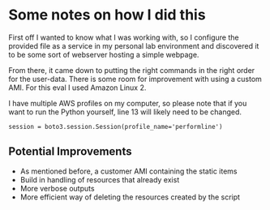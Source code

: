 # Some notes on how I did this

First off I wanted to know what I was working with, so I configure the provided file as a service in my personal lab environment and discovered it to be some sort of webserver hosting a simple webpage.

From there, it came down to putting the right commands in the right order for the user-data. There is some room for improvement with using a custom AMI. For this eval I used Amazon Linux 2.

I have multiple AWS profiles on my computer, so please note that if you want to run the Python yourself, line 13 will likely need to be changed.

```
session = boto3.session.Session(profile_name='performline')
```

## Potential Improvements
- As mentioned before, a customer AMI containing the static items
- Build in handling of resources that already exist
- More verbose outputs
- More efficient way of deleting the resources created by the script